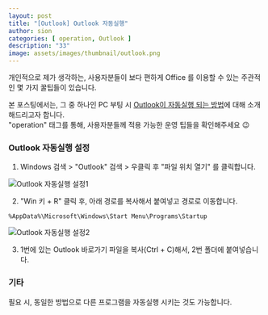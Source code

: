 ```yaml
---
layout: post
title: "[Outlook] Outlook 자동실행"
author: sion
categories: [ operation, Outlook ]
description: "33"
image: assets/images/thumbnail/outlook.png
---
```


개인적으로 제가 생각하는, 사용자분들이 보다 편하게 Office 를 이용할 수 있는 주관적인 몇 가지 꿀팁들이 있습니다.  

본 포스팅에서는, 그 중 하나인 PC 부팅 시 [Outlook이 자동실행 되는 방법][1]에 대해 소개해드리고자 합니다.  
"operation" 태그를 통해, 사용자분들께 적용 가능한 운영 팁들을 확인해주세요 😉


### Outlook 자동실행 설정

1. Windows 검색 > "Outlook" 검색 > 우클릭 후 "파일 위치 열기" 를 클릭합니다.  

<img src="{{site.baseurl}}/assets/images/33/1.PNG" title="Outlook 자동실행 설정1">

2. "Win 키 + R" 클릭 후, 아래 경로를 복사해서 붙여넣고 경로로 이동합니다.  
```
%AppData%\Microsoft\Windows\Start Menu\Programs\Startup
```

<img src="{{site.baseurl}}/assets/images/33/2.PNG" title="Outlook 자동실행 설정2">  
  
3. 1번에 있는 Outlook 바로가기 파일을 복사(Ctrl + C)해서, 2번 폴더에 붙여넣습니다.  


### 기타
필요 시, 동일한 방법으로 다른 프로그램을 자동실행 시키는 것도 가능합니다.


[1]: https://support.microsoft.com/ko-kr/office/%EC%BB%B4%ED%93%A8%ED%84%B0%EB%A5%BC-%EC%8B%9C%EC%9E%91%ED%95%A0-%EB%95%8C-office-%ED%94%84%EB%A1%9C%EA%B7%B8%EB%9E%A8-%EC%9E%90%EB%8F%99-%EC%8B%9C%EC%9E%91-4a42ed45-c064-47b6-b497-119c870f7bab